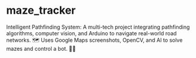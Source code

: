 # maze_tracker
 Intelligent Pathfinding System: A multi-tech project integrating pathfinding algorithms, computer vision, and Arduino to navigate real-world road networks. 🗺️ Uses Google Maps screenshots, OpenCV, and AI to solve mazes and control a bot. 🤖🚦
